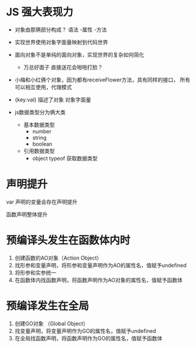 # JS 强大表现力

- 对象由那俩部分构成？
    语法
    -属性
    -方法
- 实现世界使用对象字面量映射到代码世界
- 面向对象不是单纯的面向对象，实现世界的复杂如何简化
    - 万总好面子  直接送花会啪啪打脸？
    
- 小梅和小红俩个对象，因为都有receiveFlower方法，具有同样的接口，
所有可以相互使用，代理模式
- {key:val} 描述了对象 对象字面量
- js数据类型分为俩大类
    - 基本数据类型
        - number
        - string
        - boolean
    - 引用数据类型
        - object
    typeof 获取数据类型

# 声明提升
var 声明的变量会存在声明提升

函数声明整体提升

# 预编译头发生在函数体内时
1. 创建函数的AO对象（Action Object）
2. 找形参和变量声明，将形参和变量声明作为AO的属性名，值赋予undefined
3. 将形参和实参统一
4. 在函数体内找函数声明，将函数声明作为AO对象的属性名，值赋予函数体

# 预编译发生在全局
1. 创建GO对象 （Global Object）
2. 找变量声明，将变量声明作为GO的属性名，值赋予undefined
3. 在全局找函数声明，将函数声明作为GO的属性名，值赋予函数体
